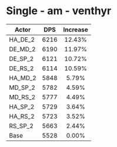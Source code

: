 # Single - am - venthyr
| Actor | DPS | Increase |
|---|:---:|:---:|
|HA_DE_2|6216|12.43%|
|DE_MD_2|6190|11.97%|
|DE_SP_2|6121|10.72%|
|DE_RS_2|6114|10.59%|
|HA_MD_2|5848|5.79%|
|MD_SP_2|5782|4.59%|
|MD_RS_2|5777|4.49%|
|HA_SP_2|5729|3.64%|
|HA_RS_2|5723|3.52%|
|RS_SP_2|5663|2.44%|
|Base|5528|0.00%|
